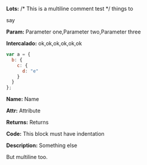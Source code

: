  


**Lots:** /* This is a multiline comment test */
things
to

say




 



**Param:** Parameter one,Parameter two,Parameter three

**Intercalado:** ok,ok,ok,ok,ok,ok

```js
var a = {
  b: {
    c: {
      d: "e"
    }
  }
};
```


**Name:** Name

**Attr:** Attribute

**Returns:** Returns

**Code:** This block must have indentation

**Description:** Something else

But multiline too.





